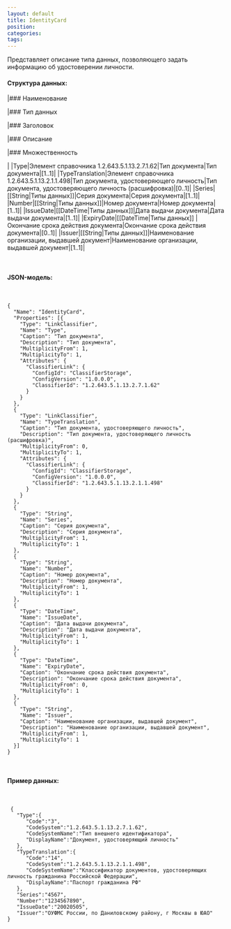 ```yaml
---
layout: default
title: IdentityCard
position: 
categories: 
tags: 
---
```


Представляет описание типа данных, позволяющего задать информацию об удостоверении личности. 

#### Структура данных:

|### Наименование

|### Тип данных

|### Заголовок

|### Описание

|### Множественность

|
|Type|Элемент справочника 1.2.643.5.1.13.2.7.1.62|Тип документа|Тип документа|[1..1]|
|TypeTranslation|Элемент справочника 1.2.643.5.1.13.2.1.1.498|Тип документа, удостоверяющего личность|Тип документа, удостоверяющего личность (расшифровка)|[0..1]|
|Series|[[String|Типы данных]]|Серия документа|Серия документа|[1..1]|
|Number|[[String|Типы данных]]|Номер документа|Номер документа|[1..1]|
|IssueDate|[[DateTime|Типы данных]]|Дата выдачи документа|Дата выдачи документа|[1..1]|
|ExpiryDate|[[DateTime|Типы данных]] |Окончание срока действия документа|Окончание срока действия документа|[0..1]|
|Issuer|[[String|Типы данных]]|Наименование организации, выдавшей документ|Наименование организации, выдавшей документ|[1..1]|

 

#### JSON-модель:

 

```
{
  "Name": "IdentityCard",
  "Properties": [{
    "Type": "LinkClassifier",
    "Name": "Type",
    "Caption": "Тип документа",
    "Description": "Тип документа",
    "MultiplicityFrom": 1,
    "MultiplicityTo": 1,
    "Attributes": {
      "ClassifierLink": {
        "ConfigId": "ClassifierStorage",
        "ConfigVersion": "1.0.0.0",
        "ClassifierId": "1.2.643.5.1.13.2.7.1.62"
      }
    }
  },
  {
    "Type": "LinkClassifier",
    "Name": "TypeTranslation",
    "Caption": "Тип документа, удостоверяющего личность",
    "Description": "Тип документа, удостоверяющего личность (расшифровка)",
    "MultiplicityFrom": 0,
    "MultiplicityTo": 1,
    "Attributes": {
      "ClassifierLink": {
        "ConfigId": "ClassifierStorage",
        "ConfigVersion": "1.0.0.0",
        "ClassifierId": "1.2.643.5.1.13.2.1.1.498"
      }
    }
  },
  {
    "Type": "String",
    "Name": "Series",
    "Caption": "Серия документа",
    "Description": "Серия документа",
    "MultiplicityFrom": 1,
    "MultiplicityTo": 1
  },
  {
    "Type": "String",
    "Name": "Number",
    "Caption": "Номер документа",
    "Description": "Номер документа",
    "MultiplicityFrom": 1,
    "MultiplicityTo": 1
  },
  {
    "Type": "DateTime",
    "Name": "IssueDate",
    "Caption": "Дата выдачи документа",
    "Description": "Дата выдачи документа",
    "MultiplicityFrom": 1,
    "MultiplicityTo": 1
  },
  {
    "Type": "DateTime",
    "Name": "ExpiryDate",
    "Caption": "Окончание срока действия документа",
    "Description": "Окончание срока действия документа",
    "MultiplicityFrom": 0,
    "MultiplicityTo": 1
  },
  {
    "Type": "String",
    "Name": "Issuer",
    "Caption": "Наименование организации, выдавшей документ",
    "Description": "Наименование организации, выдавшей документ",
    "MultiplicityFrom": 1,
    "MultiplicityTo": 1
  }]
}
```

 

#### Пример данных:

 

```
 {
   "Type":{
      "Code":"3",
      "CodeSystem":"1.2.643.5.1.13.2.7.1.62",
      "CodeSystemName":"Тип внешнего идентификатора",
      "DisplayName":"Документ, удостоверяющий личность"
   },
   "TypeTranslation":{
      "Code":"14",
      "CodeSystem":"1.2.643.5.1.13.2.1.1.498",
      "CodeSystemName":"Классификатор документов, удостоверяющих личность гражданина Российской Федерации",
      "DisplayName":"Паспорт гражданина РФ"
   },
   "Series":"4567",
   "Number":"1234567890",
   "IssueDate":"20020505",
   "Issuer":"ОУФМС России, по Даниловскому району, г Москвы в ЮАО"
}
```

